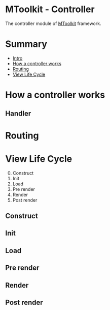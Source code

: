 MToolkit - Controller
=====================
The controller module of [MToolkit](https://github.com/mtoolkit/mtoolkit) framework.

# Summary
- [Intro](#intro)
- [How a controller works](#how_a_controller_works)
- [Routing](#routing)
- [View Life Cycle](#view_life_cycle)

# How a controller works

## Handler

# Routing

# View Life Cycle
0. Construct
1. Init
2. Load
3. Pre render
4. Render
5. Post render

## Construct
## Init
## Load
## Pre render
## Render
## Post render


